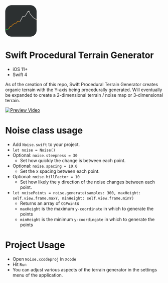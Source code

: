 <img width="100" src="./Resources/icon.png">

# Swift Procedural Terrain Generator

- iOS 11+ 
- Swift 4

As of the creation of this repo, Swift Procedural Terrain Generator creates organic terrain with the Y-axis being procedurally generated. Will eventually be expanded to create a 2-dimensional terrain / noise map or 3-dimensional terrain. 

[![Preview Video](http://img.youtube.com/vi/7B399xQ4YOg/0.jpg)](https://www.youtube.com/watch?v=7B399xQ4YOg "Preview Video")

# Noise class usage
- Add `Noise.swift` to your project. 
- `let noise = Noise()`
- Optional: `noise.steepness = 30` 
    - Set how quickly the change is between each point.
- Optional: `noise.spacing = 10.0` 
    - Set the x spacing between each point.
- Optional: `noise.hillFactor = 10`
    - Set how likely the y direction of the noise changes between each point.
- `let noisePoints = noise.generate(samples: 300, maxHeight: self.view.frame.maxY, minHeight: self.view.frame.minY)` 
    - Returns an array of `CGPoint`s
    - `maxHeight` is the maximum `y-coordinate`  in which to generate the points 
    - `minHeight` is the minimum `y-coordingate` in which to generate the points


# Project Usage
- Open `Noise.xcodeproj` in `Xcode`
- Hit `Run`
- You can adjust various aspects of the terrain generator in the settings menu of the application. 